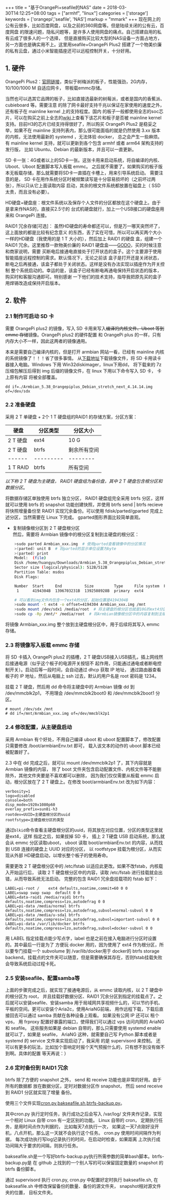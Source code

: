 +++
title = "基于OrangePi+seafile的NAS"
date = 2018-03-30T14:12:25+08:00
tags = ["armhf", "linux"]
categories = ['storage']
keywords = ['orangepi','seafile', 'NAS']
markup = "mmark"
+++
现在网上的公有云很多，比如百度网盘，以及之前的360网盘等。但是陆续关闭的公有云，百度网盘
的限速问题，隐私问题等，是许多人使用网盘的痛点。自己搭建自用的私有云成了很多人的一个选择，
但是直接购买比较大型的NAS设备一方面占地方，另一方面也是确实用不上。这里用seafile+OrangePi Plus2
搭建了一个物美价廉的私有云盘，通过小米智能插座还可以远程控制开关，十分好用。
<!--more-->
## 1. 硬件
OrangePi Plus2：[官网链接][1]，类似于树梅派的板子，性能强劲，2G内存，10/100/1000 M 自适应网卡，
带板载emmc存储。

当然也可以选其它品牌的板子，比如直接选最新的树莓派，或者是国内的香蕉派、cubieboard 等。需要注意
的除了网卡最好支持千兆以保证在家使用的速度之外，还有板子在 mainline kernel 上的支持程度。国内
的板子一般都使用全志的soc芯片，可以在购买之前上全志的[wiki][2]上查看下该芯片和板子是否被 mainline
kernel 支持。目前H3的芯片已经支持得很好了，所以购买 OrangePi Plus2 是稳妥之举，如果不在 mainline
 支持列表内，那么很可能面临的就是仍然使用 3.xx 版本的内核，无法使用最新的 systemd ，无法体验 docker，
总之会产生一些麻烦。有 mainline kernel 支持，就可以更新到各个包含 armhf 或者 arm64 架构支持的发行版，
比如 Ubuntu、Debian 的最新版本，并且可以一直更新。

SD 卡一张：4G或者以上的SD卡一张。这张卡用来启动系统，将自编译的内核、Uboot、Uboot 配置脚本写入板载 emmc。
之后就不需要了。如果购买的板子版本无板载存储，那么就需要将SD卡一直插在卡槽上，用来引导系统启动。
需要注意的是， SD 卡在用作系统分区时被频繁读写是十分容易损坏的（之前坏过两张），所以只从它上面读取内容
启动，其余的根文件系统都放置在磁盘上（ SSD 太贵，而且没有必要）。

HD硬盘+硬盘座：根文件系统以及保存个人文件的分区都放在这个硬盘上。由于是拿来作NAS的，直接买2.5寸的
台式机硬盘就行，加上一个USB接口的硬盘座用来和 OrangePi 连接。

 RAID1 冗余存储[可选]： 虽然HD硬盘的寿命都还可以，但是万一哪天突然坏了，这上面放的都是比较有纪念意义
的东西，丢了实在可惜，所以可以再买两个大小一样的HD硬盘（我使用的是 1 T 大小的），然后加上 RAID1 的硬盘
盒，组建一个 RAID1 冗余。这里推荐一款物美价廉的 RAID1 硬盘盒——[GODO][3]，买的时候注意和商家说明，需要
买断电后接通电直接处于打开状态的盒子。这个主要源于使用智能插座远程控制的需求。默认情况下，无论之前该
盒子是打开还是关闭状态，断电之后再接通，该盒子都处于关闭状态。这样是没有办法实现以插座作为开关控制
整个系统启动的。幸运的是，该盒子已经有断电再通电保持开启状态的版本，购买时和客服沟通即可。特别感谢
一下他们的技术支持，指导我把原先买的盒子用焊锡改造成保持开启版本。

## 2. 软件
### 2.1 制作可启动 SD 卡
需要 OrangePi plus2 的镜像，写入 SD 卡用来写入~~编译的内核文件、Uboot 等到 emmc 存储~~镜像。OrangePi plus2 的硬件配置
和 OrangePi plus 的一样，只有内存大小不一样，因此这两者的镜像通用。

本来是需要自己编译内核的，但是打开 armbian 网站一看，已经有 mainline 内核的系统镜像了！！！省了很多事情。
从[下载地址][4]下载镜像文件，将 SD 卡用读卡器接入电脑。Windows 下用 Win32diskimager，linux下用dd，
将下载来的 7z 压缩包解压后得到 img 后缀的镜像文件，在 linux 下用以下命令写入 SD 卡， 卡上原有内容
将被全部覆盖。

    dd if=./Armbian_5.38_Orangepiplus_Debian_stretch_next_4.14.14.img of=/dev/sdx

### 2.2 准备硬盘
采用 2 T 单硬盘 + 2个 1 T 硬盘组的RAID1  的存储方案，分区方案：

硬盘 | 分区类型 | 分区大小
-------|---------|-----------
2 T 硬盘 | ext4 | 10 G
2 T 硬盘 | btrfs | 剩余所有空间
------|---------|--------
1 T RAID | btrfs | 所有空间

*以下称 2 T 硬盘为主硬盘， RAID1 硬盘组为备份盘，其中 2 T 硬盘包含根分区和数据分区*。   

将数据存储区单独使用 btrfs 独立分区， RAID1 硬盘组完全采用 btrfs 分区，这样就可以使用
btrfs 的 snapshot 功能创建快照，并使用 btrfs send | btrfs recieve 将快照增量备份至
RAID1 实现冗余备份。可以使用 fdisk/parted/gparted 完成上述分区，当然需要在 Linux 下完成。
gparted图形界面比较简单直观。

* 复制镜像根分区到 2 T 硬盘根分区    
然后，需要将 Armbian 镜像中的根分区复制到主硬盘的根分区：

```bash
    >sudo parted Armbian_xxx.img  # 使用parted查看镜像中的分区情况
    >(parted) unit B  # 将parted的显示单位设置为byte
    >(parted) print
    Model:  (file)
    Disk /home/huangyu/Downloads/Armbian_5.38_Orangepiplus_Debian_stretch_next_4.14.14.img: 1396703232B
    Sector size (logical/physical): 512B/512B
    Partition Table: msdos
    Disk Flags:

    Number  Start     End          Size         Type     File system  Flags
     1      4194304B  1396703231B  1392508928B  primary  ext4

    # 可以看到img文件内包含一个ext4的分区，起始位置是4194304B
    >sudo mount -t ext4 -o offset=4194304 Armbian_xxx.img /mnt
    >sudo mount /dev/sdx1 /media/root  # 将主硬盘的根分区也就是10G的ext4分区挂载
    >sudo cp -Rp /mnt/* /media/root  # 将Armbian镜像根分区中的内容复制到主硬盘根分区
```
将镜像 Armbian_xxx.img 整个放到主硬盘根分区中，用于后续将其写入 emmc 存储。

### 2.3 将镜像写入板载 emmc 存储
将 SD 卡插入 OrangePi plus2 的插槽，2 T 硬盘USB接入USB插孔，插上网线然后接通电源（似乎这个板子的电源开关按钮不
起作用，只能通过通电或者断电控制开关）。启动后等一段时间，会自动通过 dhcp 获取 IP 地址，
通过路由器查看板子的 IP 地址，然后从电脑上 ssh 过去，默认的用户名是 root 密码是 1234。

挂载 2 T 硬盘，然后用 dd 命令将主硬盘中的 Armbian 镜像 dd 到 /dev/mmcblk2p1， 不用理会
/dev/mmcblk2boot0 和 /dev/mmcblk2boot1 分区。

    # mount /dev/sdx /mnt
    # dd if=/mnt/Armbian_xxx.img of=/dev/mmcblk2p1

### 2.4 修改配置，从主硬盘启动
采用 Armbian 有个好处，不用自己编译 uboot 和 uboot 配置脚本了，修改配置只需要修改 /boot/armbianEnv.txt
即可， 载入该文本的动作的 uboot 脚本已经被配置好了。

2.3 中在 dd 完成之后，就可以 mount /dev/mmcblk2p1 了，其下内容就是 Armbian 镜像的内容，
除了 boot 文件夹包含启动配置文件、内核文件等不能删除外，其他文件夹要是不喜欢都可以删除，
因为我们仅仅需要从板载 emmc 启动，根分区放在了 2 T 硬盘上。在修改 boot/armbianEnv.txt
改为如下内容：

    verbosity=1
    logo=disabled
    console=both
    disp_mode=1920x1080p60
    overlay_prefix=sun8i-h3
    rootdev=UUID=主硬盘根分区的uuid
    rootfstype=主硬盘根分区的类型
通过`blkid`命令查看主硬盘根分区的uuid，将其放在对应位置，分区的类型这里就是ext4，这样
指定之后，如果拔掉 SD 卡， 插上 2 T硬盘 USB 启动系统，那么就会从 emmc 分区读取uboot，
uboot 读取 boot/armbianEnv.txt 的内容，从而找到 USB 连接的硬盘上 UUID 对应的分区，
以 rootfstype 挂载为根分区，从而实现从外部 HD硬盘启动，以增长整个板子的使用寿命。

需要更改 2 T 硬盘根分区中的 /etc/fstab 以适应此更改。如果不改fstab，内核载入开始运行后，
读取 2 T 硬盘根分区中的内容，读取 /etc/fstab 进行挂载就会出错，从而导致系统无法启动。
完整的包含 RAID1 冗余盘挂载项的 fstab 如下：

    LABEL=pi-root /    ext4 defaults,noatime,commit=60 0 0
    LABEL=swap swap swap  default 0 0
    LABEL=data-raid1 /media/raid1 btrfs defaults,noatime,compress=lzo,autodefrag 0 0
    LABEL=pi-data /media/normal btrfs defaults,noatime,compress=lzo,autodefrag,subvol=normal-subvol 0 0
    LABEL=pi-data /media/u-sda1 btrfs defaults,noatime,compress=lzo,autodefrag,subvol=important-subvol 0 0
    LABEL=pi-data /var/lib/docker btrfs defaults,noatime,compress=lzo,autodefrag,subvol=docker-subvol 0 0
用 LABEL 指定挂载点能少写点字，label 也是之前在接入电脑进行分区时设置的。其中最后一行是为了
方便玩 docker 用的，因为使用了 ext4 作为根分区，所以要专门挂载一个 subvolume 到 /var/lib/docker用于
docker的 btrfs storage backend。挂载点的文件夹可以随意，但是需要确保其存在，否则fstab挂载失败
会导致系统启动过程卡死。

### 2.5 安装seafile、配置samba等
上面的步骤完成之后，就实现了接通电源后，从 emmc 读取内核，以 2 T 硬盘中的根分区为 root，
并且挂载好数据分区、RAID1 冗余分区到指定的挂载点了。之后就可以安装seafile、安装samba
用于局域网共享视频什么的，可以节约手机、平板的空间。更可以安装个Aria2c，使用AriaNG前端，
用作远程下载，下载后直接回去可以通过 samba 贡献在各种设备上观看。 如果没有公网 IP 还可以
租个 vps， 用 frproxy 配置好暴露的端口，使得我们可以通过 vps 访问内网的 AriaNG 和 seafile。
这些服务如果是 debian 自带的，那么只需要使用 systemd enable就可以了，如果是 seafile，
AriaNG 这种，就需要自己写 Python 脚本或者是 systemd 的 service 文件来实现启动了，我采用
的是 supervisord 来控制。
还可以有更多的玩法，比如加个音响定时报个天气预报什么的，只有想不到没有做不到啊。具体的配置
等天再说：）

### 2.6 定时备份到 RAID1 冗余
btrfs 除了方便的 snapshot 之外， send 和 receive 功能也是非常的好用。由于所有的数据都
放在数据分区，定时对数据分区作 snapshot， 然后 send receive 到 RAID1 分区就实现了增量
备份。

使用三个文件实现[cron.py][5],[bakseafile.sh][6],[btrfs-backup.py][7]。

其中cron.py 执行定时任务，执行成功之后会写入 /var/log/ 文件夹作记录，实现一个相对 Linux
自带 cron 有一定区别的功能。 Linux 自带的 cron， 定期执行任务，是用时间点作为判据的，
比如每天7点执行一次， 如果这一天7点刚好没开机，八点开机，那么这一天就不会执行这个任务。
cron.py 使用时间间隔作为判据， 每次成功执行写log记录执行的时间，在启动时检查，如果距离
上次执行成功间隔大于要求的间隔，则执行任务。

bakseafile.sh是一个写好btrfs-backup.py执行所需参数的简单bash脚本。btrfs-backup.py是
在 github 上找到的一个别人写的可以保留固定数量的 snapshot 的 btrfs 备份脚本。

通过 supervisord 执行 cron.py, cron.py 中配置好定时执行 bakseafile.sh, 在 bakseafile.sh
中修改保留备份的数量、备份的源文件夹， snapshot相对源文件夹的位置， 目标文件夹。


[1]:http://www.orangepi.cn/orangepiplus2/index_cn.html
[2]:https://linux-sunxi.org/H3
[3]:https://detail.tmall.com/item.htm?spm=a230r.1.14.13.b31051815IU1QZ&id=35338661217&ns=1&abbucket=4
[4]:https://www.armbian.com/orange-pi-plus-2/
[5]:https://raw.githubusercontent.com/linuxhenhao/config-files/master/orangepi/cron.py
[6]:https://raw.githubusercontent.com/linuxhenhao/config-files/master/orangepi/bakseafile.sh
[7]:https://raw.githubusercontent.com/linuxhenhao/config-files/master/orangepi/btrfs-backup.py
